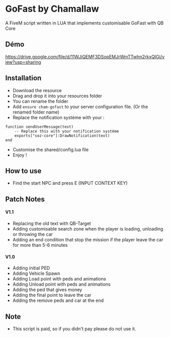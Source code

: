 # GoFast by Chamallaw
A FiveM script written in LUA that implements customisable GoFast with QB Core

## Démo
https://drive.google.com/file/d/11WJiQEMF3DSopEMJrWmTTwhn2rkxQIGi/view?usp=sharing

## Installation
* Download the resource
* Drag and drop it into your resources folder
* You can rename the folder
* Add ```ensure cham-gofast``` to your server configuration file. (Or the renamed folder name)
* Replace the notification système with your :
~~~
function sendUserMessage(text)
    -- Replace this with your notification système
    exports["soz-core"]:DrawNotification(text)
end
~~~
* Customise the shared/config.lua file
* Enjoy !

## How to use
* Find the start NPC and press E (INPUT CONTEXT KEY)

## Patch Notes
#### V1.1
* Replacing the old text with QB-Target
* Adding customisable search zone when the player is loading, unloading or throwing the car
* Adding an end condition that stop the mission if the player leave the car for more than 5-6 minutes
#### V1.0
* Adding initial PED
* Adding Vehicle Spawn
* Adding Load point with peds and animations
* Adding Unload point with peds and animations
* Adding the ped that gives money
* Adding the final point to leave the car
* Adding the remove peds and car at the end

## Note
* This script is paid, so if you didn't pay please do not use it.
